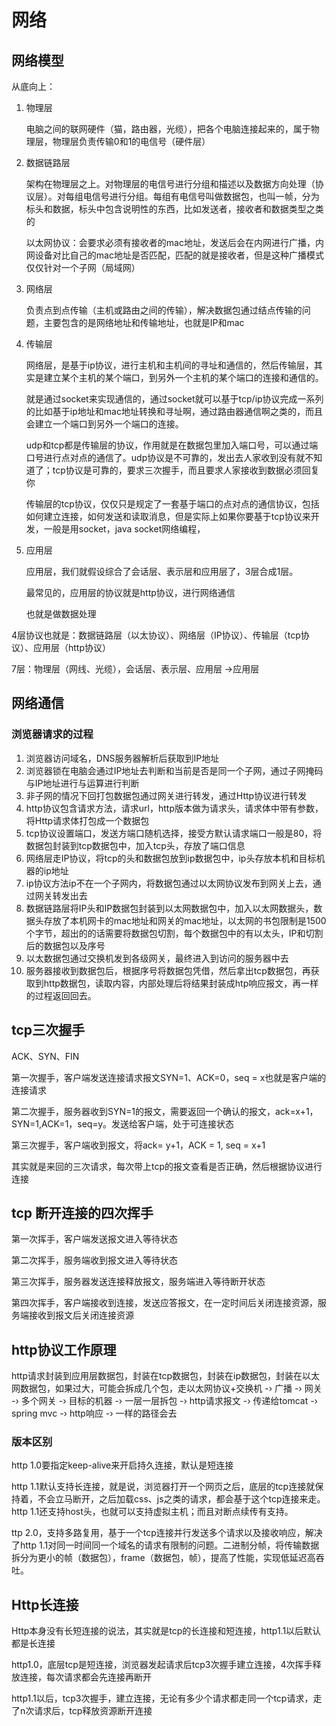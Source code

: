 # 网络

## 网络模型

从底向上：

1. 物理层

   电脑之间的联网硬件（猫，路由器，光缆），把各个电脑连接起来的，属于物理层，物理层负责传输0和1的电信号（硬件层）

2. 数据链路层

   架构在物理层之上。对物理层的电信号进行分组和描述以及数据方向处理（协议层）。对每组电信号进行分组。每组有电信号叫做数据包，也叫一帧，分为标头和数据，标头中包含说明性的东西，比如发送者，接收者和数据类型之类的

   以太网协议：会要求必须有接收者的mac地址，发送后会在内网进行广播，内网设备对比自己的mac地址是否匹配，匹配的就是接收者，但是这种广播模式仅仅针对一个子网（局域网）

3. 网络层

   负责点到点传输（主机或路由之间的传输），解决数据包通过结点传输的问题，主要包含的是网络地址和传输地址，也就是IP和mac

4. 传输层

   网络层，是基于ip协议，进行主机和主机间的寻址和通信的，然后传输层，其实是建立某个主机的某个端口，到另外一个主机的某个端口的连接和通信的。

   就是通过socket来实现通信的，通过socket就可以基于tcp/ip协议完成一系列的比如基于ip地址和mac地址转换和寻址啊，通过路由器通信啊之类的，而且会建立一个端口到另外一个端口的连接。

   udp和tcp都是传输层的协议，作用就是在数据包里加入端口号，可以通过端口号进行点对点的通信了。udp协议是不可靠的，发出去人家收到没有就不知道了；tcp协议是可靠的，要求三次握手，而且要求人家接收到数据必须回复你

   传输层的tcp协议，仅仅只是规定了一套基于端口的点对点的通信协议，包括如何建立连接，如何发送和读取消息，但是实际上如果你要基于tcp协议来开发，一般是用socket，java socket网络编程，

5. 应用层

   应用层，我们就假设综合了会话层、表示层和应用层了，3层合成1层。

   最常见的，应用层的协议就是http协议，进行网络通信

   也就是做数据处理

4层协议也就是：数据链路层（以太协议）、网络层（IP协议）、传输层（tcp协议）、应用层（http协议）

7层：物理层（网线、光缆），会话层、表示层、应用层 ->应用层

## 网络通信

### 浏览器请求的过程

1. 浏览器访问域名，DNS服务器解析后获取到IP地址
2. 浏览器锁在电脑会通过IP地址去判断和当前是否是同一个子网，通过子网掩码与IP地址进行与运算进行判断
3. 非子网的情况下回打包数据包通过网关进行转发，通过Http协议进行转发
4. http协议包含请求方法，请求url，http版本做为请求头，请求体中带有参数，将Http请求体打包成一个数据包
5. tcp协议设置端口，发送方端口随机选择，接受方默认请求端口一般是80，将数据包封装到tcp数据包中，加入tcp头，存放了端口信息
6. 网络层走IP协议，将tcp的头和数据包放到ip数据包中，ip头存放本机和目标机器的ip地址
7. ip协议方法ip不在一个子网内，将数据包通过以太网协议发布到网关上去，通过网关转发出去
8. 数据链路层将IP头和IP数据包封装到以太网数据包中，加入以太网数据头，数据头存放了本机网卡的mac地址和网关的mac地址，以太网的书包限制是1500个字节，超出的的话需要将数据包切割，每个数据包中的有以太头，IP和切割后的数据包以及序号
9. 以太数据包通过交换机发到各级网关，最终进入到访问的服务器中去
10. 服务器接收到数据包后，根据序号将数据包凭借，然后拿出tcp数据包，再获取到http数据包，读取内容，内部处理后将结果封装成htp响应报文，再一样的过程返回回去。

## tcp三次握手

ACK、SYN、FIN

第一次握手，客户端发送连接请求报文SYN=1、ACK=0，seq = x也就是客户端的连接请求

第二次握手，服务器收到SYN=1的报文，需要返回一个确认的报文，ack=x+1， SYN=1,ACK=1，seq=y。发送给客户端，处于可连接状态

第三次握手，客户端收到报文，将ack= y+1，ACK = 1, seq = x+1

其实就是来回的三次请求，每次带上tcp的报文查看是否正确，然后根据协议进行连接

## tcp 断开连接的四次挥手

第一次挥手，客户端发送报文进入等待状态

第二次挥手，服务端收到报文进入等待状态

第三次挥手，服务器发送连接释放报文，服务端进入等待断开状态

第四次挥手，客户端接收到连接，发送应答报文，在一定时间后关闭连接资源，服务端接收到报文后关闭连接资源

## http协议工作原理

http请求封装到应用层数据包，封装在tcp数据包，封装在ip数据包，封装在以太网数据包，如果过大，可能会拆成几个包，走以太网协议+交换机 -› 广播 -› 网关 -› 多个网关 -› 目标的机器 -› 一层一层拆包 -› http请求报文 -› 传递给tomcat -› spring mvc -› http响应 -› 一样的路径会去

### 版本区别

http 1.0要指定keep-alive来开启持久连接，默认是短连接

http 1.1默认支持长连接，就是说，浏览器打开一个网页之后，底层的tcp连接就保持着，不会立马断开，之后加载css、js之类的请求，都会基于这个tcp连接来走。http 1.1还支持host头，也就可以支持虚拟主机；而且对断点续传有支持。

ttp 2.0，支持多路复用，基于一个tcp连接并行发送多个请求以及接收响应，解决了http 1.1对同一时间同一个域名的请求有限制的问题。二进制分帧，将传输数据拆分为更小的帧（数据包），frame（数据包，帧），提高了性能，实现低延迟高吞吐。

## Http长连接

Http本身没有长短连接的说法，其实就是tcp的长连接和短连接，http1.1以后默认都是长连接

http1.0，底层tcp是短连接，浏览器发起请求后tcp3次握手建立连接，4次挥手释放连接，每次请求都会先连接再断开

http1.1以后，tcp3次握手，建立连接，无论有多少个请求都走同一个tcp请求，走了n次请求后，tcp释放资源断开连接